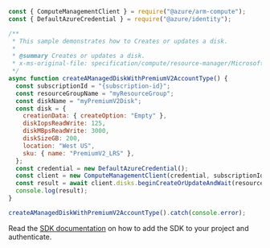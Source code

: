 ```javascript
const { ComputeManagementClient } = require("@azure/arm-compute");
const { DefaultAzureCredential } = require("@azure/identity");

/**
 * This sample demonstrates how to Creates or updates a disk.
 *
 * @summary Creates or updates a disk.
 * x-ms-original-file: specification/compute/resource-manager/Microsoft.Compute/stable/2022-03-02/DiskRP/examples/diskExamples/Disk_Create_WithPremiumV2_LRSAccountType.json
 */
async function createAManagedDiskWithPremiumV2AccountType() {
  const subscriptionId = "{subscription-id}";
  const resourceGroupName = "myResourceGroup";
  const diskName = "myPremiumV2Disk";
  const disk = {
    creationData: { createOption: "Empty" },
    diskIopsReadWrite: 125,
    diskMBpsReadWrite: 3000,
    diskSizeGB: 200,
    location: "West US",
    sku: { name: "PremiumV2_LRS" },
  };
  const credential = new DefaultAzureCredential();
  const client = new ComputeManagementClient(credential, subscriptionId);
  const result = await client.disks.beginCreateOrUpdateAndWait(resourceGroupName, diskName, disk);
  console.log(result);
}

createAManagedDiskWithPremiumV2AccountType().catch(console.error);
```

Read the [SDK documentation](https://github.com/Azure/azure-sdk-for-js/blob/%40azure%2Farm-compute_19.0.0/sdk/compute/arm-compute/README.md) on how to add the SDK to your project and authenticate.
